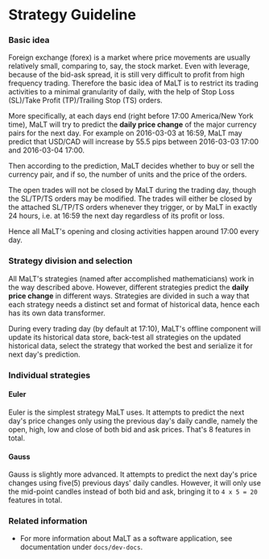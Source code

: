 # Strategy Guideline

### Basic idea
Foreign exchange (forex) is a market where price movements are usually
relatively small, comparing to, say, the stock market. Even with leverage,
because of the bid-ask spread, it is still very difficult to profit from
high frequency trading. Therefore the basic idea of MaLT is to restrict
its trading activities to a minimal granularity of daily, with the help of
Stop Loss (SL)/Take Profit (TP)/Trailing Stop (TS) orders.

More specifically, at each days end (right before 17:00 America/New York time),
MaLT will try to predict the __daily price change__ of the major currency
pairs for the next day. For example on 2016-03-03 at 16:59, MaLT may predict
that USD/CAD will increase by 55.5 pips between 2016-03-03 17:00 and
2016-03-04 17:00.

Then according to the prediction, MaLT decides whether to buy or sell the
currency pair, and if so, the number of units and the price of the orders.

The open trades will not be closed by MaLT during the trading day, though the
SL/TP/TS orders may be modified. The trades will either be closed by the
attached SL/TP/TS orders whenever they trigger, or by MaLT in exactly 24
hours, i.e. at 16:59 the next day regardless of its profit or loss.

Hence all MaLT's opening and closing activities happen around 17:00 every day.

### Strategy division and selection
All MaLT's strategies (named after accomplished mathematicians) work in the way
described above. However, different strategies predict the __daily price
change__ in different ways. Strategies are divided in such a way that each
strategy needs a distinct set and format of historical data, hence each has its
own data transformer.

During every trading day (by default at 17:10), MaLT's offline component will
update its historical data store, back-test all strategies on the updated
historical data, select the strategy that worked the best and serialize it
for next day's prediction.

### Individual strategies

#### Euler
Euler is the simplest strategy MaLT uses. It attempts to predict the next day's
price changes only using the previous day's daily candle, namely the open,
high, low and close of both bid and ask prices. That's 8 features in total.

#### Gauss
Gauss is slightly more advanced. It attempts to predict the next day's price
changes using five(5) previous days' daily candles. However, it will only use
the mid-point candles instead of both bid and ask, bringing it to `4 x 5 = 20`
features in total.

### Related information
- For more information about MaLT as a software application,
see documentation under `docs/dev-docs`.


